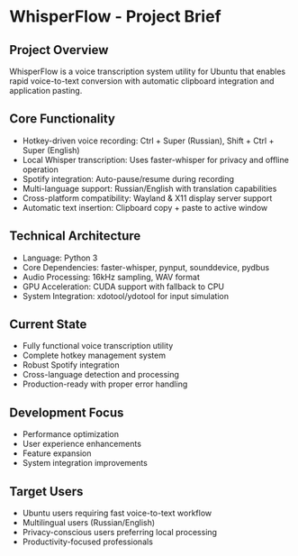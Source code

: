 # WhisperFlow - Project Brief

## Project Overview
WhisperFlow is a voice transcription system utility for Ubuntu that enables rapid voice-to-text conversion with automatic clipboard integration and application pasting.

## Core Functionality
- Hotkey-driven voice recording: Ctrl + Super (Russian), Shift + Ctrl + Super (English)
- Local Whisper transcription: Uses faster-whisper for privacy and offline operation
- Spotify integration: Auto-pause/resume during recording
- Multi-language support: Russian/English with translation capabilities
- Cross-platform compatibility: Wayland & X11 display server support
- Automatic text insertion: Clipboard copy + paste to active window

## Technical Architecture
- Language: Python 3
- Core Dependencies: faster-whisper, pynput, sounddevice, pydbus
- Audio Processing: 16kHz sampling, WAV format
- GPU Acceleration: CUDA support with fallback to CPU
- System Integration: xdotool/ydotool for input simulation

## Current State
- Fully functional voice transcription utility
- Complete hotkey management system
- Robust Spotify integration
- Cross-language detection and processing
- Production-ready with proper error handling

## Development Focus
- Performance optimization
- User experience enhancements
- Feature expansion
- System integration improvements

## Target Users
- Ubuntu users requiring fast voice-to-text workflow
- Multilingual users (Russian/English)
- Privacy-conscious users preferring local processing
- Productivity-focused professionals